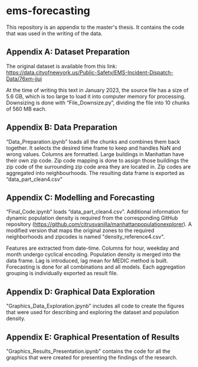 # ems-forecasting

This repository is an appendix to the master's thesis. It contains the code that was used in the writing of the data.

## Appendix A: Dataset Preparation
The original dataset is available from this link: https://data.cityofnewyork.us/Public-Safety/EMS-Incident-Dispatch-Data/76xm-jjuj

At the time of writing this text in January 2023, the source file has a size of 5.6 GB, which is too large to load it into computer memory for processing. Downsizing is done with “File_Downsize.py”, dividing the file into 10 chunks of 560 MB each.

## Appendix B: Data Preparation
“Data_Preparation.ipynb” loads all the chunks and combines them back together. It selects the desired time frame to keep and handles NaN and wrong values. Columns are formatted. 
Large buildings in Manhattan have their own zip code. Zip code mapping is done to assign those buildings the zip code of the surrounding zip code area they are located in.
Zip codes are aggregated into neighbourhoods. The resulting data frame is exported as “data_part_clean4.csv”

## Appendix C: Modelling and Forecasting
“Final_Code.ipynb” loads “data_part_clean4.csv”. Additional information for dynamic population density is required from the corresponding GitHub repository (https://github.com/citrusvanilla/manhattanpopulationexplorer). A modified version that maps the original zones to the required neighborhoods and zipcodes is named "density_reference4.csv". 

Features are extracted from date-time. Columns for hour, weekday and month undergo cyclical encoding. Population density is merged into the data frame. Lag is introduced, lag mean for MEDIC method is built. 
Forecasting is done for all combinations and all models. Each aggregation grouping is individually exported as result file.

## Appendix D: Graphical Data Exploration
"Graphics_Data_Exploration.jpynb" includes all code to create the figures that were used for describing and exploring the dataset and population density.

## Appendix E: Graphical Presentation of Results
"Graphics_Results_Presentation.ipynb" contains the code for all the graphics that were created for presenting the findings of the research.